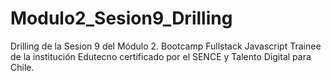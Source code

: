 # Modulo2_Sesion9_Drilling
Drilling de la Sesion 9 del Módulo 2. Bootcamp Fullstack Javascript Trainee de la institución Edutecno certificado por el SENCE y Talento Digital para Chile. 
